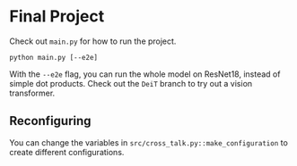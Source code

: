 # Final Project
Check out `main.py` for how to run the project.
```
python main.py [--e2e]
```

With the `--e2e` flag, you can run the whole model on ResNet18, instead of simple dot products.
Check out the `DeiT` branch to try out a vision transformer.


## Reconfiguring
You can change the variables in `src/cross_talk.py::make_configuration` to create different configurations.

